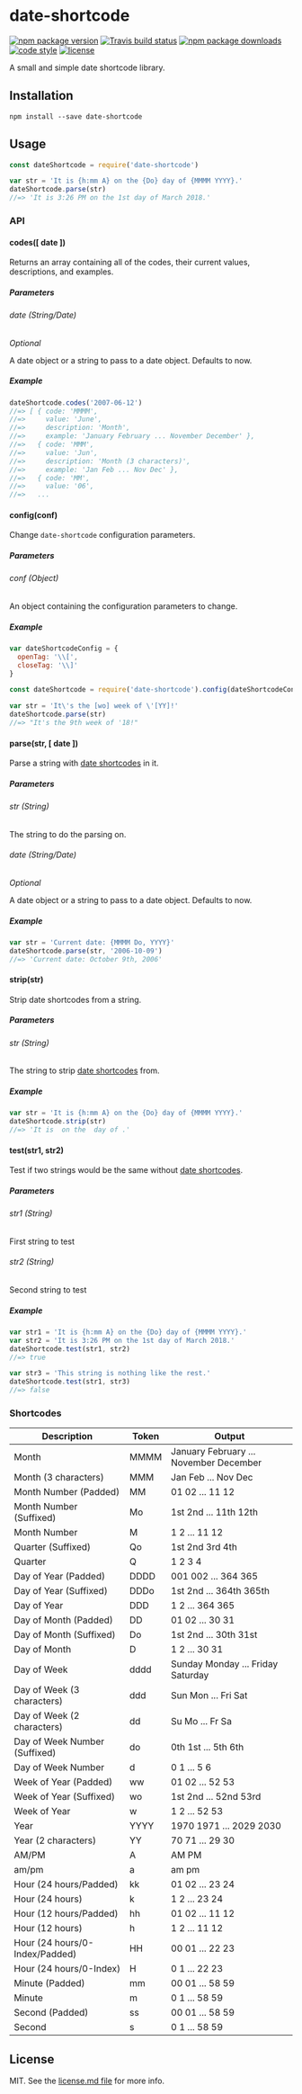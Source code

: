 # date-shortcode

[![npm package version](https://img.shields.io/npm/v/date-shortcode.svg?style=flat-square)](https://www.npmjs.com/package/date-shortcode)
[![Travis build status](https://img.shields.io/travis/kodie/date-shortcode.svg?style=flat-square)](https://travis-ci.org/kodie/date-shortcode)
[![npm package downloads](https://img.shields.io/npm/dt/date-shortcode.svg?style=flat-square)](https://www.npmjs.com/package/date-shortcode)
[![code style](https://img.shields.io/badge/code_style-standard-yellow.svg?style=flat-square)](https://github.com/standard/standard)
[![license](https://img.shields.io/github/license/kodie/date-shortcode.svg?style=flat-square)](license.md)

A small and simple date shortcode library.

## Installation

```shell
npm install --save date-shortcode
```

## Usage

```javascript
const dateShortcode = require('date-shortcode')

var str = 'It is {h:mm A} on the {Do} day of {MMMM YYYY}.'
dateShortcode.parse(str)
//=> 'It is 3:26 PM on the 1st day of March 2018.'
```

### API

#### codes([ date ])

Returns an array containing all of the codes, their current values, descriptions, and examples.

##### Parameters

###### date (String/Date)

*Optional*

A date object or a string to pass to a date object. Defaults to now.

##### Example

```javascript
dateShortcode.codes('2007-06-12')
//=> [ { code: 'MMMM',
//=>     value: 'June',
//=>     description: 'Month',
//=>     example: 'January February ... November December' },
//=>   { code: 'MMM',
//=>     value: 'Jun',
//=>     description: 'Month (3 characters)',
//=>     example: 'Jan Feb ... Nov Dec' },
//=>   { code: 'MM',
//=>     value: '06',
//=>   ...
```

#### config(conf)

Change `date-shortcode` configuration parameters.

##### Parameters

###### conf (Object)

An object containing the configuration parameters to change.

##### Example

```javascript
var dateShortcodeConfig = {
  openTag: '\\[',
  closeTag: '\\]'
}

const dateShortcode = require('date-shortcode').config(dateShortcodeConfig)

var str = 'It\'s the [wo] week of \'[YY]!'
dateShortcode.parse(str)
//=> "It's the 9th week of '18!"
```


#### parse(str, [ date ])

Parse a string with [date shortcodes](#shortcodes) in it.

##### Parameters

###### str (String)

The string to do the parsing on.

###### date (String/Date)

*Optional*

A date object or a string to pass to a date object. Defaults to now.

##### Example

```javascript
var str = 'Current date: {MMMM Do, YYYY}'
dateShortcode.parse(str, '2006-10-09')
//=> 'Current date: October 9th, 2006'
```


#### strip(str)

Strip date shortcodes from a string.

##### Parameters

###### str (String)

The string to strip [date shortcodes](#shortcodes) from.

##### Example

```javascript
var str = 'It is {h:mm A} on the {Do} day of {MMMM YYYY}.'
dateShortcode.strip(str)
//=> 'It is  on the  day of .'
```


#### test(str1, str2)

Test if two strings would be the same without [date shortcodes](#shortcodes).

##### Parameters

###### str1 (String)

First string to test

###### str2 (String)

Second string to test

##### Example

```javascript
var str1 = 'It is {h:mm A} on the {Do} day of {MMMM YYYY}.'
var str2 = 'It is 3:26 PM on the 1st day of March 2018.'
dateShortcode.test(str1, str2)
//=> true

var str3 = 'This string is nothing like the rest.'
dateShortcode.test(str1, str3)
//=> false
```

### Shortcodes

| Description                    | Token | Output                                   |
|--------------------------------|-------|------------------------------------------|
| Month                          | MMMM  | January February ... November December   |
| Month (3 characters)           | MMM   | Jan Feb ... Nov Dec                      |
| Month Number (Padded)          | MM    | 01 02 ... 11 12                          |
| Month Number (Suffixed)        | Mo    | 1st 2nd ... 11th 12th                    |
| Month Number                   | M     | 1 2 ... 11 12                            |
| Quarter (Suffixed)             | Qo    | 1st 2nd 3rd 4th                          |
| Quarter                        | Q     | 1 2 3 4                                  |
| Day of Year (Padded)           | DDDD  | 001 002 ... 364 365                      |
| Day of Year (Suffixed)         | DDDo  | 1st 2nd ... 364th 365th                  |
| Day of Year                    | DDD   | 1 2 ... 364 365                          |
| Day of Month (Padded)          | DD    | 01 02 ... 30 31                          |
| Day of Month (Suffixed)        | Do    | 1st 2nd ... 30th 31st                    |
| Day of Month                   | D     | 1 2 ... 30 31                            |
| Day of Week                    | dddd  | Sunday Monday ... Friday Saturday        |
| Day of Week (3 characters)     | ddd   | Sun Mon ... Fri Sat                      |
| Day of Week (2 characters)     | dd    | Su Mo ... Fr Sa                          |
| Day of Week Number (Suffixed)  | do    | 0th 1st ... 5th 6th                      |
| Day of Week Number             | d     | 0 1 ... 5 6                              |
| Week of Year (Padded)          | ww    | 01 02 ... 52 53                          |
| Week of Year (Suffixed)        | wo    | 1st 2nd ... 52nd 53rd                    |
| Week of Year                   | w     | 1 2 ... 52 53                            |
| Year                           | YYYY  | 1970 1971 ... 2029 2030                  |
| Year (2 characters)            | YY    | 70 71 ... 29 30                          |
| AM/PM                          | A     | AM PM                                    |
| am/pm                          | a     | am pm                                    |
| Hour (24 hours/Padded)         | kk    | 01 02 ... 23 24                          |
| Hour (24 hours)                | k     | 1 2 ... 23 24                            |
| Hour (12 hours/Padded)         | hh    | 01 02 ... 11 12                          |
| Hour (12 hours)                | h     | 1 2 ... 11 12                            |
| Hour (24 hours/0-Index/Padded) | HH    | 00 01 ... 22 23                          |
| Hour (24 hours/0-Index)        | H     | 0 1 ... 22 23                            |
| Minute (Padded)                | mm    | 00 01 ... 58 59                          |
| Minute                         | m     | 0 1 ... 58 59                            |
| Second (Padded)                | ss    | 00 01 ... 58 59                          |
| Second                         | s     | 0 1 ... 58 59                            |

## License
MIT. See the [license.md file](license.md) for more info.
